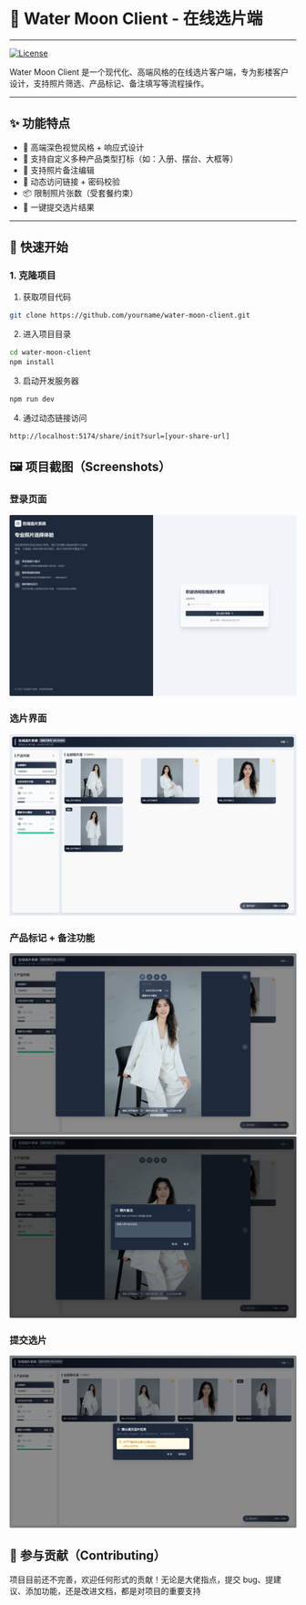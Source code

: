 # 📸 Water Moon Client - 在线选片端
---

[![License][license-src]][license-href]

Water Moon Client 是一个现代化、高端风格的在线选片客户端，专为影楼客户设计，支持照片筛选、产品标记、备注填写等流程操作。

---

## ✨ 功能特点

- 🎨 高端深色视觉风格 + 响应式设计
- 📂 支持自定义多种产品类型打标（如：入册、摆台、大框等）
- 📝 支持照片备注编辑
- 🔐 动态访问链接 + 密码校验
- 📦 限制照片张数（受套餐约束）
- 🧾 一键提交选片结果

---

## 🚀 快速开始

### 1. 克隆项目

1. 获取项目代码
```bash
git clone https://github.com/yourname/water-moon-client.git
```

2. 进入项目目录
```bash
cd water-moon-client
npm install
```

3. 启动开发服务器
```bash
npm run dev
```

4. 通过动态链接访问
```bash
http://localhost:5174/share/init?surl=[your-share-url]
```

## 🖼️ 项目截图（Screenshots）
###  登录页面
![登录页面](./screenshots/login.png)

###  选片界面
![选片界面](./screenshots/select-photos.png)

###  产品标记 + 备注功能
![产品标记](./screenshots/mark-product.png)
![产品备注](./screenshots/photo-remark.png)

###  提交选片
![提交选片](./screenshots/submit.png)

## 🤝 参与贡献（Contributing）

项目目前还不完善，欢迎任何形式的贡献！无论是大佬指点，提交 bug、提建议、添加功能，还是改进文档，都是对项目的重要支持

[license-src]: https://img.shields.io/github/license/productdevbook/unemail.svg?style=flat&colorA=080f12&colorB=1fa669
[license-href]: https://github.com/productdevbook/unemail/blob/main/LICENSE
